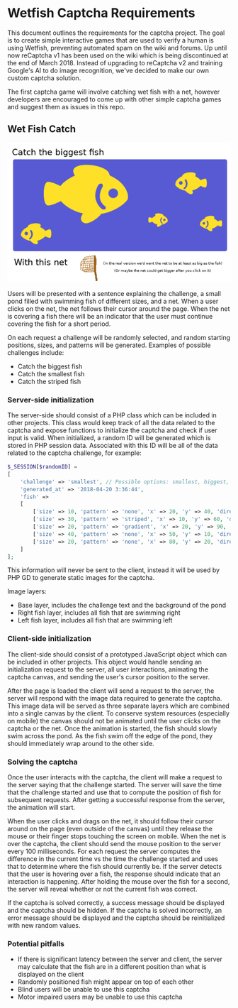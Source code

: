 # Wetfish Captcha Requirements

This document outlines the requirements for the captcha project. The goal is to create simple interactive games that are used to verify a human is using Wetfish, preventing automated spam on the wiki and forums. Up until now reCaptcha v1 has been used on the wiki which is being discontinued at the end of March 2018. Instead of upgrading to reCaptcha v2 and training Google's AI to do image recognition, we've decided to make our own custom captcha solution.

The first captcha game will involve catching wet fish with a net, however developers are encouraged to come up with other simple captcha games and suggest them as issues in this repo.

## Wet Fish Catch
![Example Captcha](./captcha-example.png)

Users will be presented with a sentence explaining the challenge, a small pond filled with swimming fish of different sizes, and a net. When a user clicks on the net, the net follows their cursor around the page. When the net is covering a fish there will be an indicator that the user must continue covering the fish for a short period.

On each request a challenge will be randomly selected, and random starting positions, sizes, and patterns will be generated. Examples of possible challenges include:
 - Catch the biggest fish
 - Catch the smallest fish
 - Catch the striped fish


### Server-side initialization

The server-side should consist of a PHP class which can be included in other projects. This class would keep track of all the data related to the captcha and expose functions to initialize the captcha and check if user input is valid. When initialized, a random ID will be generated which is stored in PHP session data. Associated with this ID will be all of the data related to the captcha challenge, for example:

```php
$_SESSION[$randomID] =
[
    'challenge' => 'smallest', // Possible options: smallest, biggest, striped
    'generated_at' => '2018-04-20 3:36:44',
    'fish' =>
    [
        ['size' => 10, 'pattern' => 'none', 'x' => 20, 'y' => 40, 'direction' => 'left'],
        ['size' => 30, 'pattern' => 'striped', 'x' => 10, 'y' => 60, 'direction' => 'left'],
        ['size' => 20, 'pattern' => 'gradient', 'x' => 20, 'y' => 90, 'direction' => 'right'],
        ['size' => 40, 'pattern' => 'none', 'x' => 50, 'y' => 10, 'direction' => 'left'],
        ['size' => 20, 'pattern' => 'none', 'x' => 80, 'y' => 20, 'direction' => 'right'],
    ]
];
```

This information will never be sent to the client, instead it will be used by PHP GD to generate static images for the captcha.

Image layers:
 - Base layer, includes the challenge text and the background of the pond
 - Right fish layer, includes all fish that are swimming right
 - Left fish layer, includes all fish that are swimming left


### Client-side initialization

The client-side should consist of a prototyped JavaScript object which can be included in other projects. This object would handle sending an initialization request to the server, all user interactions, animating the captcha canvas, and sending the user's cursor position to the server.

After the page is loaded the client will send a request to the server, the server will respond with the image data required to generate the captcha. This image data will be served as three separate layers which are combined into a single canvas by the client. To conserve system resources (especially on mobile) the canvas should not be animated until the user clicks on the captcha or the net. Once the animation is started, the fish should slowly swim across the pond. As the fish swim off the edge of the pond, they should immediately wrap around to the other side.


### Solving the captcha

Once the user interacts with the captcha, the client will make a request to the server saying that the challenge started. The server will save the time that the challenge started and use that to compute the position of fish for subsequent requests. After getting a successful response from the server, the animation will start.

When the user clicks and drags on the net, it should follow their cursor around on the page (even outside of the canvas) until they release the mouse or their finger stops touching the screen on mobile. When the net is over the captcha, the client should send the mouse position to the server every 100 milliseconds. For each request the server computes the difference in the current time vs the time the challenge started and uses that to determine where the fish should currently be. If the server detects that the user is hovering over a fish, the response should indicate that an interaction is happening. After holding the mouse over the fish for a second, the server will reveal whether or not the current fish was correct.

If the captcha is solved correctly, a success message should be displayed and the captcha should be hidden. If the captcha is solved incorrectly, an error message should be displayed and the captcha should be reinitialized with new random values.


### Potential pitfalls

 - If there is significant latency between the server and client, the server may calculate that the fish are in a different position than what is displayed on the client
 - Randomly positioned fish might appear on top of each other
 - Blind users will be unable to use this captcha
 - Motor impaired users may be unable to use this captcha
